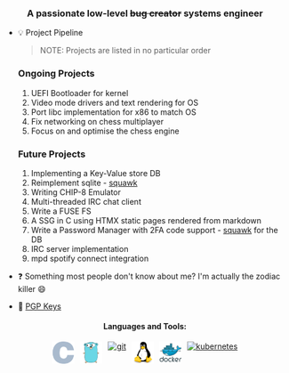 <h3 align="center">A passionate low-level <strike>bug creator</strike> systems engineer</h3>

- 💡 Project Pipeline
  > NOTE: Projects are listed in no particular order

  ### Ongoing Projects

  1. UEFI Bootloader for kernel
  1. Video mode drivers and text rendering for OS
  1. Port libc implementation for x86 to match OS
  1. Fix networking on chess multiplayer
  1. Focus on and optimise the chess engine

  ### Future Projects

  1. Implementing a Key-Value store DB
  1. Reimplement sqlite - [squawk](https://github.com/h5law/squawk)
  1. Writing CHIP-8 Emulator
  1. Multi-threaded IRC chat client
  1. Write a FUSE FS
  1. A SSG in C using HTMX static pages rendered from markdown
  1. Write a Password Manager with 2FA code support - [squawk](https://github.com/h5law/squawk) for the DB
  1. IRC server implementation
  1. mpd spotify connect integration

- ❓ Something most people don't know about me? I'm actually the zodiac killer 😄

- 🔐 [PGP Keys](https://h5law.com/key.txt)

<div align="center" style="margin-left: auto; margin-right: auto; width: 100%; text-align: center;">
  <h4 align="center">Languages and Tools:</h4>
  <p style="display: flex; justify-content: center; gap: 10px;">
    <a href="https://www.cprogramming.com/" target="_blank" rel="noreferrer"> 
      <img src="https://raw.githubusercontent.com/devicons/devicon/master/icons/c/c-original.svg" alt="c" width="40" height="40"/> 
    </a>
    <a href="https://golang.org" target="_blank" rel="noreferrer"> 
      <img src="https://raw.githubusercontent.com/devicons/devicon/master/icons/go/go-original.svg" alt="go" width="40" height="40"/> 
    </a>
    <a href="https://git-scm.com/" target="_blank" rel="noreferrer"> 
      <img src="https://www.vectorlogo.zone/logos/git-scm/git-scm-icon.svg" alt="git" width="40" height="40"/> 
    </a>
    <a href="https://www.linux.org/" target="_blank" rel="noreferrer"> 
      <img src="https://raw.githubusercontent.com/devicons/devicon/master/icons/linux/linux-original.svg" alt="linux" width="40" height="40"/> 
    </a>
    <a href="https://www.docker.com/" target="_blank" rel="noreferrer"> 
      <img src="https://raw.githubusercontent.com/devicons/devicon/master/icons/docker/docker-original-wordmark.svg" alt="docker" width="40" height="40"/> 
    </a>
    <a href="https://kubernetes.io" target="_blank" rel="noreferrer"> 
      <img src="https://www.vectorlogo.zone/logos/kubernetes/kubernetes-icon.svg" alt="kubernetes" width="40" height="40"/> 
    </a>
  </p>
</div>
